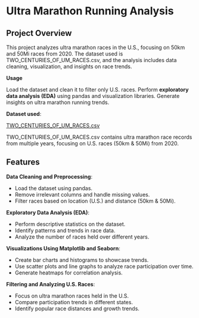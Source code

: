 # Ultra Marathon Running Analysis

## Project Overview

This project analyzes ultra marathon races in the U.S., focusing on 50km and 50Mi races from 2020. The dataset used is TWO_CENTURIES_OF_UM_RACES.csv, and the analysis includes data cleaning, visualization, and insights on race trends.

**Usage**

Load the dataset and clean it to filter only U.S. races.
Perform **exploratory data analysis (EDA)** using pandas and visualization libraries.
Generate insights on ultra marathon running trends.

**Dataset used**:

[TWO_CENTURIES_OF_UM_RACES.csv](https://www.kaggle.com/datasets/aiaiaidavid/the-big-dataset-of-ultra-marathon-running/discussion/420633)

TWO_CENTURIES_OF_UM_RACES.csv contains ultra marathon race records from multiple years, focusing on U.S. races (50km & 50Mi) from 2020.

## Features

**Data Cleaning and Preprocessing**:

- Load the dataset using pandas.
- Remove irrelevant columns and handle missing values.
- Filter races based on location (U.S.) and distance (50km & 50Mi).

**Exploratory Data Analysis (EDA)**:

- Perform descriptive statistics on the dataset.
- Identify patterns and trends in race data.
- Analyze the number of races held over different years.

**Visualizations Using Matplotlib and Seaborn**:

- Create bar charts and histograms to showcase trends.
- Use scatter plots and line graphs to analyze race participation over time.
- Generate heatmaps for correlation analysis.

**Filtering and Analyzing U.S. Races**:

- Focus on ultra marathon races held in the U.S.
- Compare participation trends in different states.
- Identify popular race distances and growth trends.
